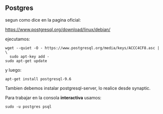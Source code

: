 ## Postgres

segun como dice en la pagina oficial:

https://www.postgresql.org/download/linux/debian/

ejecutamos:

```
wget --quiet -O - https://www.postgresql.org/media/keys/ACCC4CF8.asc | \
  sudo apt-key add -
sudo apt-get update
```

y luego:

```
apt-get install postgresql-9.6
```

Tambien debemos instalar postgresql-server, lo realice desde synaptic.

Para trabajar en la consola **interactiva** usamos:

```
sudo -u postgres psql
```
